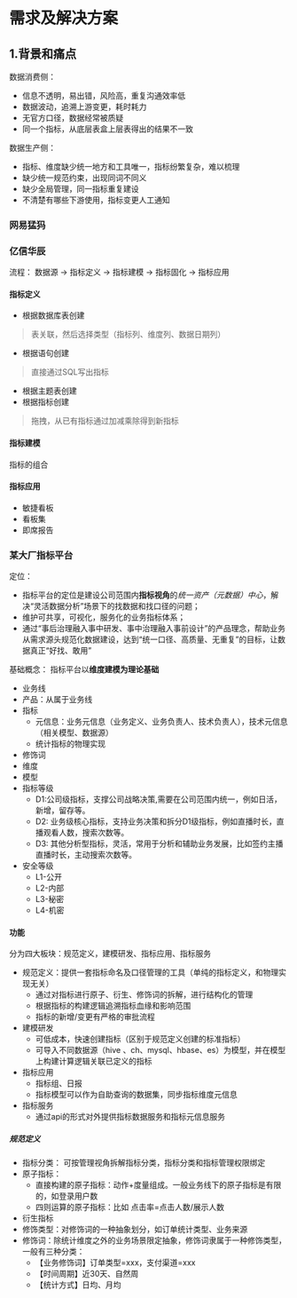 # 需求及解决方案

## 1.背景和痛点
数据消费侧：
- 信息不透明，易出错，风险高，重复沟通效率低
- 数据波动，追溯上游变更，耗时耗力
- 无官方口径，数据经常被质疑
- 同一个指标，从底层表盒上层表得出的结果不一致

数据生产侧：
- 指标、维度缺少统一地方和工具唯一，指标纷繁复杂，难以梳理
- 缺少统一规范约束，出现同词不同义
- 缺少全局管理，同一指标重复建设
- 不清楚有哪些下游使用，指标变更人工通知

### 网易猛犸




### 亿信华辰
流程：
数据源 -> 指标定义 -> 指标建模 -> 指标固化 -> 指标应用

#### 指标定义
- 根据数据库表创建
> 表关联，然后选择类型（指标列、维度列、数据日期列）
- 根据语句创建
> 直接通过SQL写出指标
- 根据主题表创建
- 根据指标创建
> 拖拽，从已有指标通过加减乘除得到新指标

#### 指标建模
指标的组合

#### 指标应用
- 敏捷看板
- 看板集
- 即席报告

### 某大厂指标平台
定位：
- 指标平台的定位是建设公司范围内**指标视角**的*统一资产（元数据）中心*，解决“灵活数据分析”场景下的找数据和找口径的问题；
- 维护可共享，可视化，服务化的业务指标体系；
- 通过“事后治理融入事中研发、事中治理融入事前设计”的产品理念，帮助业务从需求源头规范化数据建设，达到“统一口径、高质量、无重复”的目标，让数据真正“好找、敢用”

基础概念：
指标平台以**维度建模为理论基础**
- 业务线
- 产品：从属于业务线
- 指标
  - 元信息：业务元信息（业务定义、业务负责人、技术负责人），技术元信息（相关模型、数据源）
  - 统计指标的物理实现
- 修饰词
- 维度
- 模型
- 指标等级 
  - D1:公司级指标，支撑公司战略决策,需要在公司范围内统一，例如日活，新增，留存等。
  - D2: 业务级核心指标，支持业务决策和拆分D1级指标，例如直播时长，直播观看人数，搜索次数等。
  - D3: 其他分析型指标，灵活，常用于分析和辅助业务发展，比如签约主播直播时长，主动搜索次数等。
- 安全等级
  - L1-公开
  - L2-内部
  - L3-秘密
  - L4-机密

#### 功能
分为四大板块：规范定义，建模研发、指标应用、指标服务
- 规范定义：提供一套指标命名及口径管理的工具（单纯的指标定义，和物理实现无关）
  - 通过对指标进行原子、衍生、修饰词的拆解，进行结构化的管理
  - 根据指标的构建逻辑追溯指标血缘和影响范围
  - 指标的新增/变更有严格的审批流程
- 建模研发
  - 可低成本，快速创建指标（区别于规范定义创建的标准指标）
  - 可导入不同数据源（hive 、ch、mysql、hbase、es）为模型，并在模型上构建计算逻辑关联已定义的指标
- 指标应用
  - 指标组、日报
  - 指标模型可以作为自助查询的数据集，同步指标维度元信息
- 指标服务
  - 通过api的形式对外提供指标数据服务和指标元信息服务

##### 规范定义
- 指标分类： 可按管理视角拆解指标分类，指标分类和指标管理权限绑定
- 原子指标：
  - 直接构建的原子指标：动作+度量组成。一般业务线下的原子指标是有限的，如登录用户数
  - 四则运算的原子指标：比如 点击率=点击人数/展示人数
- 衍生指标
- 修饰类型：对修饰词的一种抽象划分，如订单统计类型、业务来源
- 修饰词：除统计维度之外的业务场景限定抽象，修饰词隶属于一种修饰类型，一般有三种分类：
  - 【业务修饰词】订单类型=xxx，支付渠道=xxx
  - 【时间周期】近30天、自然周
  - 【统计方式】日均、月均